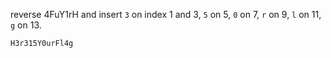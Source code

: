 reverse 4FuY1rH and insert `3` on index 1 and 3, `5` on 5, `0` on 7, `r` on 9, `l` on 11, `g` on 13.

`H3r315Y0urFl4g`
